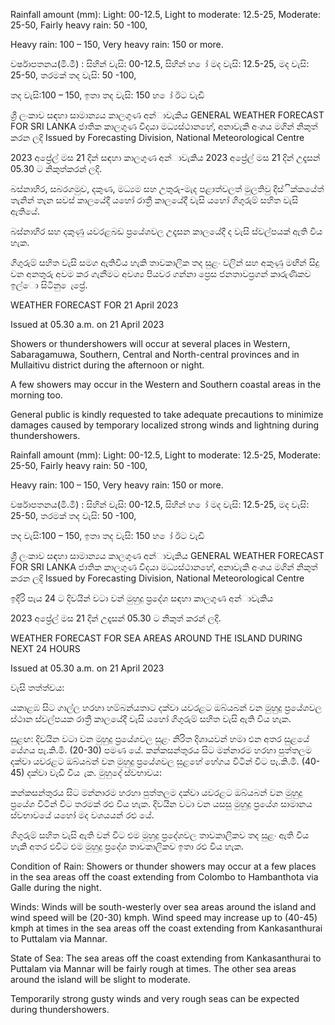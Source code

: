 Rainfall amount (mm): Light: 00-12.5, Light to moderate: 12.5-25, Moderate: 25-50, Fairly heavy rain: 50 -100,

Heavy rain: 100 – 150, Very heavy rain: 150 or more.

වර්ෂාපතනය(මි.මී) : සිහින් වැසි: 00-12.5, සිහින් හ ෝ මද වැසි: 12.5-25, මද වැසි: 25-50, තරමක් තද වැසි: 50 -100,

තද වැසි:100 – 150, ඉතා තද වැසි: 150 හ ෝ ඊට වැඩි

ශ්‍රී ලංකාව සඳහා සාමාන්‍යය කාලගුණ අන්‍ාවැකිය GENERAL WEATHER FORECAST FOR SRI LANKA ජාතික කාලගුණ විදයා මධ්‍යස්ථානහේ, අනාවැකි අංශය මගින් නිකුත් කරන ලදි Issued by Forecasting Division, National Meteorological Centre

2023 අප්‍රේල් මස 21 දින්‍ සඳහා කාලගුණ අන්‍ාවැකිය 2023 අප්‍රේල් මස 21 දින්‍ උදෑසන්‍ 05.30 ට නිකුත්කරන්‍ ලදි.

බස්නාහිර, සබරගමුව, දකුණ, මධ්‍යම සහ උතුරු-මැද පළාත්වලත් මුලතිවු දිස්ික්කයේත් තැනින් තැන සවස් කාලයේදී යහෝ රාත්‍රී කාලයේදී වැසි යහෝ ගිගුරුම් සහිත වැසි ඇතියේ.

බස්නාහිර සහ දකුණු යවරළබඩ ප්‍රයේශවල උදෑසන කාලයේදී ද වැසි ස්වල්පයක් ඇති විය හැක.

ගිගුරුම් සහිත වැසි සමග ඇතිවිය හැකි තාවකාලික තද සුළං වලින් සහ අකුණු මඟින් සිදු වන අනතුරු අවම කර ගැනීමට අවශ්‍ය පියවර ගන්නා ප්‍රෙස ජනතාවප්‍රගන් කාරුණිකව ඉල්ො සිටිනු ෙැප්‍රේ.

WEATHER FORECAST FOR 21 April 2023

Issued at 05.30 a.m. on 21 April 2023

Showers or thundershowers will occur at several places in Western, Sabaragamuwa, Southern, Central and North-central provinces and in Mullaitivu district during the afternoon or night.

A few showers may occur in the Western and Southern coastal areas in the morning too.

General public is kindly requested to take adequate precautions to minimize damages caused by temporary localized strong winds and lightning during thundershowers.

Rainfall amount (mm): Light: 00-12.5, Light to moderate: 12.5-25, Moderate: 25-50, Fairly heavy rain: 50 -100,

Heavy rain: 100 – 150, Very heavy rain: 150 or more.

වර්ෂාපතනය(මි.මී) : සිහින් වැසි: 00-12.5, සිහින් හ ෝ මද වැසි: 12.5-25, මද වැසි: 25-50, තරමක් තද වැසි: 50 -100,

තද වැසි:100 – 150, ඉතා තද වැසි: 150 හ ෝ ඊට වැඩි

ශ්‍රී ලංකාව සඳහා සාමාන්‍යය කාලගුණ අන්‍ාවැකිය GENERAL WEATHER FORECAST FOR SRI LANKA ජාතික කාලගුණ විදයා මධ්‍යස්ථානහේ, අනාවැකි අංශය මගින් නිකුත් කරන ලදි Issued by Forecasting Division, National Meteorological Centre

ඉදිරි පැය 24 ට දිවයින්‍ වටා වන්‍ මුහුදු ප්‍රදේශ සඳහා කාලගුණ අන්‍ාවැකිය

2023 අප්‍රේල් මස 21 දින්‍ උදෑසන්‍ 05.30 ට නිකුත් කරන්‍ ලදි.

WEATHER FORECAST FOR SEA AREAS AROUND THE ISLAND DURING NEXT 24 HOURS

Issued at 05.30 a.m. on 21 April 2023

වැසි තත්ත්වය:

යකාළඹ සිට ගාල්ල හරහා හම්බන්යතාට දක්වා යවරළට ඔබ්යබන් වන මුහුදු ප්‍රයේශවල ස්ථාන ස්වල්පයක රාත්‍රී කාලයේදී වැසි යහෝ ගිගුරුම් සහිත වැසි ඇති විය හැක.

සුළඟ: දිවයින වටා වන මුහුදු ප්‍රයේශවල සුළං නිරිත දිශායවන් හමා එන අතර සුළයේ යේගය පැ.කි.මී. (20-30) පමණ යේ. කන්කසන්තුරය සිට මන්නාරම හරහා පුත්තලම දක්වා යවරළට ඔබ්යබන් වන මුහුදු ප්‍රයේශවල සුළහේ හේගය විටින් විට පැ.කි.මී. (40-45) දක්වා වැඩි විය ැක. මුහුදේ ස්වභාවය:

කන්කසන්තුරය සිට මන්නාරම හරහා පුත්තලම දක්වා යවරළට ඔබ්යබන් වන මුහුදු ප්‍රයේශ විටින් විට තරමක් රළු විය හැක. දිවයින වටා වන යසසු මුහුදු ප්‍රයේශ සාමානය ස්වභාවයේ යහෝ මද වශයයන් රළු යේ.

ගිගුරුම් සහිත වැසි ඇති වන්‍ විට එම මුහුදු ප්‍රදේශවල තාවකාලිකව තද සුළං ඇති විය හැකි අතර එවිට එම මුහුදු ප්‍රදේශ තාවකාලිකව ඉතා රළු විය හැක.

Condition of Rain: Showers or thunder showers may occur at a few places in the sea areas off the coast extending from Colombo to Hambanthota via Galle during the night.

Winds: Winds will be south-westerly over sea areas around the island and wind speed will be (20-30) kmph. Wind speed may increase up to (40-45) kmph at times in the sea areas off the coast extending from Kankasanthurai to Puttalam via Mannar.

State of Sea: The sea areas off the coast extending from Kankasanthurai to Puttalam via Mannar will be fairly rough at times. The other sea areas around the island will be slight to moderate.

Temporarily strong gusty winds and very rough seas can be expected during thundershowers.